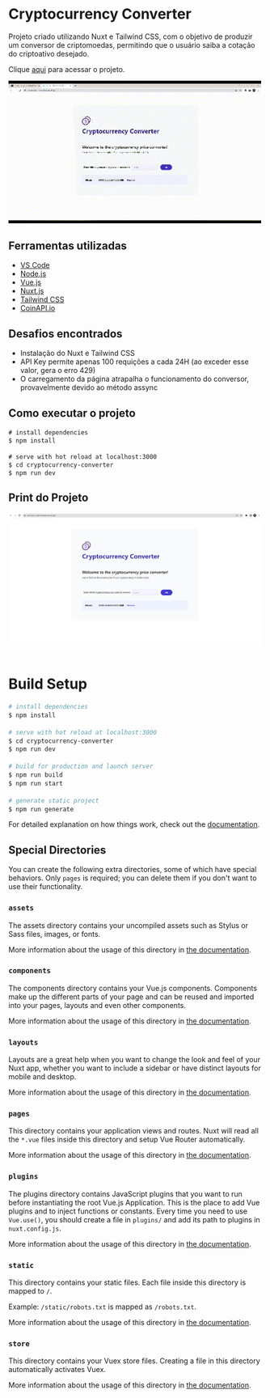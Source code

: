 # Cryptocurrency Converter

Projeto criado utilizando Nuxt e Tailwind CSS, com o objetivo de produzir um conversor de criptomoedas, permitindo que o usuário saiba a cotação do criptoativo desejado.

Clique <a href="https://crypto-psi-ten.vercel.app/">aqui</a> para acessar o projeto.

<a href="https://crypto-psi-ten.vercel.app/"> <img width="500" alt="Git Cryptocurrency Converter" src="img/converter.gif"></a>

## Ferramentas utilizadas

* <a href="https://code.visualstudio.com/">VS Code</a>
* <a href="https://nodejs.org/en/">Node.js</a>
* <a href="https://vuejs.org/">Vue.js</a>
* <a href="https://nuxtjs.org/">Nuxt.js</a>
* <a href="https://tailwindcss.com/">Tailwind CSS</a>
* <a href="https://www.coinapi.io/">CoinAPI.io</a>

## Desafios encontrados
* Instalação do Nuxt e Tailwind CSS
* API Key permite apenas 100 requições a cada 24H (ao exceder esse valor, gera o erro 429)
* O carregamento da página atrapalha o funcionamento do conversor, provavelmente devido ao método assync

## Como executar o projeto
    # install dependencies
    $ npm install

    # serve with hot reload at localhost:3000
    $ cd cryptocurrency-converter
    $ npm run dev

## Print do Projeto
<img width="500" src="img/cryptocurrency-converter.png">
</br>
</br>


# Build Setup

```bash
# install dependencies
$ npm install

# serve with hot reload at localhost:3000
$ cd cryptocurrency-converter
$ npm run dev

# build for production and launch server
$ npm run build
$ npm run start

# generate static project
$ npm run generate
```

For detailed explanation on how things work, check out the [documentation](https://nuxtjs.org).

## Special Directories

You can create the following extra directories, some of which have special behaviors. Only `pages` is required; you can delete them if you don't want to use their functionality.

### `assets`

The assets directory contains your uncompiled assets such as Stylus or Sass files, images, or fonts.

More information about the usage of this directory in [the documentation](https://nuxtjs.org/docs/2.x/directory-structure/assets).

### `components`

The components directory contains your Vue.js components. Components make up the different parts of your page and can be reused and imported into your pages, layouts and even other components.

More information about the usage of this directory in [the documentation](https://nuxtjs.org/docs/2.x/directory-structure/components).

### `layouts`

Layouts are a great help when you want to change the look and feel of your Nuxt app, whether you want to include a sidebar or have distinct layouts for mobile and desktop.

More information about the usage of this directory in [the documentation](https://nuxtjs.org/docs/2.x/directory-structure/layouts).

### `pages`

This directory contains your application views and routes. Nuxt will read all the `*.vue` files inside this directory and setup Vue Router automatically.

More information about the usage of this directory in [the documentation](https://nuxtjs.org/docs/2.x/get-started/routing).

### `plugins`

The plugins directory contains JavaScript plugins that you want to run before instantiating the root Vue.js Application. This is the place to add Vue plugins and to inject functions or constants. Every time you need to use `Vue.use()`, you should create a file in `plugins/` and add its path to plugins in `nuxt.config.js`.

More information about the usage of this directory in [the documentation](https://nuxtjs.org/docs/2.x/directory-structure/plugins).

### `static`

This directory contains your static files. Each file inside this directory is mapped to `/`.

Example: `/static/robots.txt` is mapped as `/robots.txt`.

More information about the usage of this directory in [the documentation](https://nuxtjs.org/docs/2.x/directory-structure/static).

### `store`

This directory contains your Vuex store files. Creating a file in this directory automatically activates Vuex.

More information about the usage of this directory in [the documentation](https://nuxtjs.org/docs/2.x/directory-structure/store).
